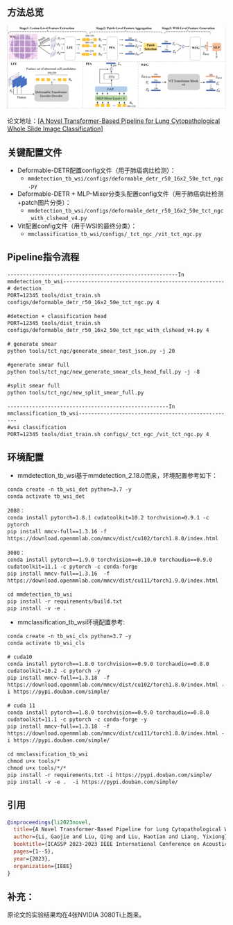 ## 方法总览

<img src="./img/framework.png" alt="framework" style="zoom:75%;" />

论文地址：[[A Novel Transformer-Based Pipeline for Lung Cytopathological Whole Slide Image Classification]](https://www.academia.edu/download/103063627/10095365.pdf)

## 关键配置文件

* Deformable-DETR配置config文件（用于肺癌病灶检测）：
  * `mmdetection_tb_wsi/configs/deformable_detr_r50_16x2_50e_tct_ngc.py`
* Deformable-DETR + MLP-Mixer分类头配置config文件（用于肺癌病灶检测+patch图片分类）：
  * `mmdetection_tb_wsi/configs/deformable_detr_r50_16x2_50e_tct_ngc_with_clshead_v4.py`
* Vit配置config文件（用于WSI的最终分类）：
  * `mmclassification_tb_wsi/configs/_tct_ngc_/vit_tct_ngc.py`



## Pipeline指令流程

```
-------------------------------------------------------In mmdetection_tb_wsi----------------------------------------------------
# detection
PORT=12345 tools/dist_train.sh configs/deformable_detr_r50_16x2_50e_tct_ngc.py 4

#detection + classification head
PORT=12345 tools/dist_train.sh configs/deformable_detr_r50_16x2_50e_tct_ngc_with_clshead_v4.py 4

# generate smear
python tools/tct_ngc/generate_smear_test_json.py -j 20

#generate smear full
python tools/tct_ngc/new_generate_smear_cls_head_full.py -j -8

#split smear full
python tools/tct_ngc/new_split_smear_full.py

----------------------------------------------------In mmclassification_tb_wsi--------------------------------------------------
#wsi classification
PORT=12345 tools/dist_train.sh configs/_tct_ngc_/vit_tct_ngc.py 4
```



## 环境配置

* mmdetection_tb_wsi基于mmdetection_2.18.0而来，环境配置参考如下：

```
conda create -n tb_wsi_det python=3.7 -y
conda activate tb_wsi_det

2080：
conda install pytorch=1.8.1 cudatoolkit=10.2 torchvision=0.9.1 -c pytorch
pip install mmcv-full==1.3.16 -f https://download.openmmlab.com/mmcv/dist/cu102/torch1.8.0/index.html

3080：
conda install pytorch==1.9.0 torchvision==0.10.0 torchaudio==0.9.0 cudatoolkit=11.1 -c pytorch -c conda-forge
pip install mmcv-full==1.3.16  -f https://download.openmmlab.com/mmcv/dist/cu111/torch1.9.0/index.html

cd mmdetection_tb_wsi
pip install -r requirements/build.txt
pip install -v -e .
```

* mmclassification_tb_wsi环境配置参考:

```
conda create -n tb_wsi_cls python=3.7 -y
conda activate tb_wsi_cls

# cuda10
conda install pytorch==1.8.0 torchvision==0.9.0 torchaudio==0.8.0 cudatoolkit=10.2 -c pytorch -y
pip install mmcv-full==1.3.18  -f https://download.openmmlab.com/mmcv/dist/cu102/torch1.8.0/index.html -i https://pypi.douban.com/simple/

# cuda 11
conda install pytorch==1.8.0 torchvision==0.9.0 torchaudio==0.8.0 cudatoolkit=11.1 -c pytorch -c conda-forge -y
pip install mmcv-full==1.3.18  -f https://download.openmmlab.com/mmcv/dist/cu111/torch1.8.0/index.html -i https://pypi.douban.com/simple/

cd mmclassification_tb_wsi
chmod u+x tools/*
chmod u+x tools/*/*
pip install -r requirements.txt -i https://pypi.douban.com/simple/
pip install -v -e .  -i https://pypi.douban.com/simple/
```

## 引用

```BibTeX
@inproceedings{li2023novel,
  title={A Novel Transformer-Based Pipeline for Lung Cytopathological Whole Slide Image Classification},
  author={Li, Gaojie and Liu, Qing and Liu, Haotian and Liang, Yixiong},
  booktitle={ICASSP 2023-2023 IEEE International Conference on Acoustics, Speech and Signal Processing (ICASSP)},
  pages={1--5},
  year={2023},
  organization={IEEE}
}
```

## 补充：

原论文的实验结果均在4张NVIDIA 3080Ti上跑来。
